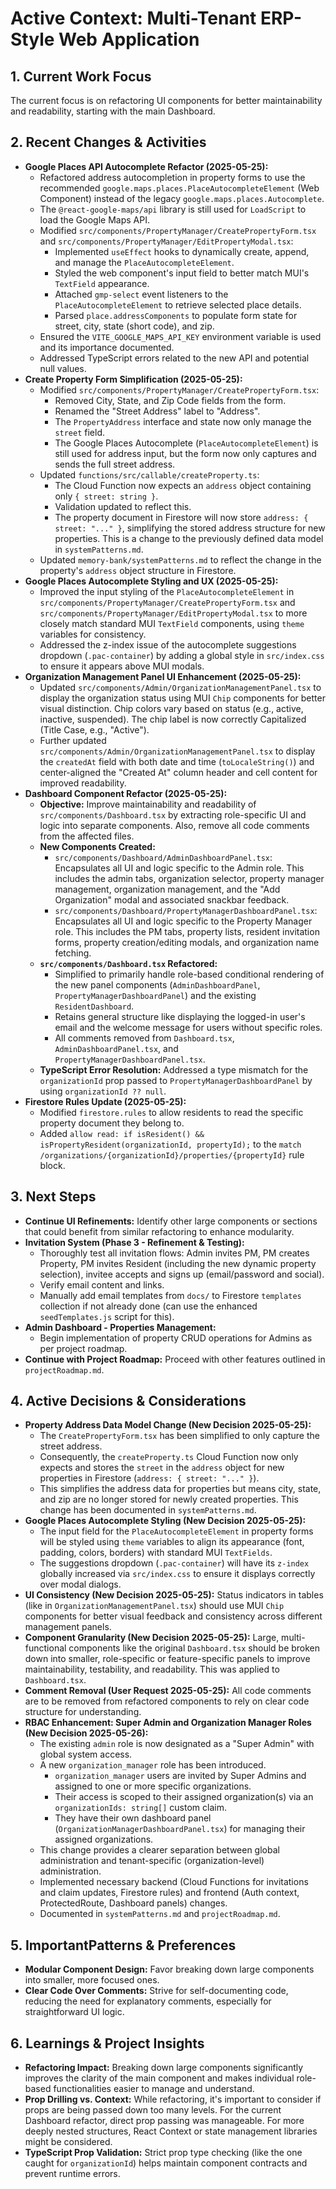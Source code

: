 # Active Context: Multi-Tenant ERP-Style Web Application

## 1. Current Work Focus

The current focus is on refactoring UI components for better maintainability and readability, starting with the main Dashboard.

## 2. Recent Changes & Activities

- **Google Places API Autocomplete Refactor (2025-05-25):**
  - Refactored address autocompletion in property forms to use the recommended `google.maps.places.PlaceAutocompleteElement` (Web Component) instead of the legacy `google.maps.places.Autocomplete`.
  - The `@react-google-maps/api` library is still used for `LoadScript` to load the Google Maps API.
  - Modified `src/components/PropertyManager/CreatePropertyForm.tsx` and `src/components/PropertyManager/EditPropertyModal.tsx`:
    - Implemented `useEffect` hooks to dynamically create, append, and manage the `PlaceAutocompleteElement`.
    - Styled the web component's input field to better match MUI's `TextField` appearance.
    - Attached `gmp-select` event listeners to the `PlaceAutocompleteElement` to retrieve selected place details.
    - Parsed `place.addressComponents` to populate form state for street, city, state (short code), and zip.
  - Ensured the `VITE_GOOGLE_MAPS_API_KEY` environment variable is used and its importance documented.
  - Addressed TypeScript errors related to the new API and potential null values.
- **Create Property Form Simplification (2025-05-25):**
  - Modified `src/components/PropertyManager/CreatePropertyForm.tsx`:
    - Removed City, State, and Zip Code fields from the form.
    - Renamed the "Street Address" label to "Address".
    - The `PropertyAddress` interface and state now only manage the `street` field.
    - The Google Places Autocomplete (`PlaceAutocompleteElement`) is still used for address input, but the form now only captures and sends the full street address.
  - Updated `functions/src/callable/createProperty.ts`:
    - The Cloud Function now expects an `address` object containing only `{ street: string }`.
    - Validation updated to reflect this.
    - The property document in Firestore will now store `address: { street: "..." }`, simplifying the stored address structure for new properties. This is a change to the previously defined data model in `systemPatterns.md`.
  - Updated `memory-bank/systemPatterns.md` to reflect the change in the property's `address` object structure in Firestore.
- **Google Places Autocomplete Styling and UX (2025-05-25):**
  - Improved the input styling of the `PlaceAutocompleteElement` in `src/components/PropertyManager/CreatePropertyForm.tsx` and `src/components/PropertyManager/EditPropertyModal.tsx` to more closely match standard MUI `TextField` components, using `theme` variables for consistency.
  - Addressed the z-index issue of the autocomplete suggestions dropdown (`.pac-container`) by adding a global style in `src/index.css` to ensure it appears above MUI modals.
- **Organization Management Panel UI Enhancement (2025-05-25):**
  - Updated `src/components/Admin/OrganizationManagementPanel.tsx` to display the organization status using MUI `Chip` components for better visual distinction. Chip colors vary based on status (e.g., active, inactive, suspended). The chip label is now correctly Capitalized (Title Case, e.g., "Active").
  - Further updated `src/components/Admin/OrganizationManagementPanel.tsx` to display the `createdAt` field with both date and time (`toLocaleString()`) and center-aligned the "Created At" column header and cell content for improved readability.
- **Dashboard Component Refactor (2025-05-25):**
  - **Objective:** Improve maintainability and readability of `src/components/Dashboard.tsx` by extracting role-specific UI and logic into separate components. Also, remove all code comments from the affected files.
  - **New Components Created:**
    - `src/components/Dashboard/AdminDashboardPanel.tsx`: Encapsulates all UI and logic specific to the Admin role. This includes the admin tabs, organization selector, property manager management, organization management, and the "Add Organization" modal and associated snackbar feedback.
    - `src/components/Dashboard/PropertyManagerDashboardPanel.tsx`: Encapsulates all UI and logic specific to the Property Manager role. This includes the PM tabs, property lists, resident invitation forms, property creation/editing modals, and organization name fetching.
  - **`src/components/Dashboard.tsx` Refactored:**
    - Simplified to primarily handle role-based conditional rendering of the new panel components (`AdminDashboardPanel`, `PropertyManagerDashboardPanel`) and the existing `ResidentDashboard`.
    - Retains general structure like displaying the logged-in user's email and the welcome message for users without specific roles.
    - All comments removed from `Dashboard.tsx`, `AdminDashboardPanel.tsx`, and `PropertyManagerDashboardPanel.tsx`.
  - **TypeScript Error Resolution:** Addressed a type mismatch for the `organizationId` prop passed to `PropertyManagerDashboardPanel` by using `organizationId ?? null`.
- **Firestore Rules Update (2025-05-25):**
  - Modified `firestore.rules` to allow residents to read the specific property document they belong to.
  - Added `allow read: if isResident() && isPropertyResident(organizationId, propertyId);` to the `match /organizations/{organizationId}/properties/{propertyId}` rule block.

## 3. Next Steps

- **Continue UI Refinements:** Identify other large components or sections that could benefit from similar refactoring to enhance modularity.
- **Invitation System (Phase 3 - Refinement & Testing):**
  - Thoroughly test all invitation flows: Admin invites PM, PM creates Property, PM invites Resident (including the new dynamic property selection), invitee accepts and signs up (email/password and social).
  - Verify email content and links.
  - Manually add email templates from `docs/` to Firestore `templates` collection if not already done (can use the enhanced `seedTemplates.js` script for this).
- **Admin Dashboard - Properties Management:**
  - Begin implementation of property CRUD operations for Admins as per project roadmap.
- **Continue with Project Roadmap:** Proceed with other features outlined in `projectRoadmap.md`.

## 4. Active Decisions & Considerations

- **Property Address Data Model Change (New Decision 2025-05-25):**
  - The `CreatePropertyForm.tsx` has been simplified to only capture the street address.
  - Consequently, the `createProperty.ts` Cloud Function now only expects and stores the `street` in the `address` object for new properties in Firestore (`address: { street: "..." }`).
  - This simplifies the address data for properties but means city, state, and zip are no longer stored for newly created properties. This change has been documented in `systemPatterns.md`.
- **Google Places Autocomplete Styling (New Decision 2025-05-25):**
  - The input field for the `PlaceAutocompleteElement` in property forms will be styled using `theme` variables to align its appearance (font, padding, colors, borders) with standard MUI `TextFields`.
  - The suggestions dropdown (`.pac-container`) will have its `z-index` globally increased via `src/index.css` to ensure it displays correctly over modal dialogs.
- **UI Consistency (New Decision 2025-05-25):** Status indicators in tables (like in `OrganizationManagementPanel.tsx`) should use MUI `Chip` components for better visual feedback and consistency across different management panels.
- **Component Granularity (New Decision 2025-05-25):** Large, multi-functional components like the original `Dashboard.tsx` should be broken down into smaller, role-specific or feature-specific panels to improve maintainability, testability, and readability. This was applied to `Dashboard.tsx`.
- **Comment Removal (User Request 2025-05-25):** All code comments are to be removed from refactored components to rely on clear code structure for understanding.
- **RBAC Enhancement: Super Admin and Organization Manager Roles (New Decision 2025-05-26):**
  - The existing `admin` role is now designated as a "Super Admin" with global system access.
  - A new `organization_manager` role has been introduced.
    - `organization_manager` users are invited by Super Admins and assigned to one or more specific organizations.
    - Their access is scoped to their assigned organization(s) via an `organizationIds: string[]` custom claim.
    - They have their own dashboard panel (`OrganizationManagerDashboardPanel.tsx`) for managing their assigned organizations.
  - This change provides a clearer separation between global administration and tenant-specific (organization-level) administration.
  - Implemented necessary backend (Cloud Functions for invitations and claim updates, Firestore rules) and frontend (Auth context, ProtectedRoute, Dashboard panels) changes.
  - Documented in `systemPatterns.md` and `projectRoadmap.md`.

## 5. ImportantPatterns & Preferences

- **Modular Component Design:** Favor breaking down large components into smaller, more focused ones.
- **Clear Code Over Comments:** Strive for self-documenting code, reducing the need for explanatory comments, especially for straightforward UI logic.

## 6. Learnings & Project Insights

- **Refactoring Impact:** Breaking down large components significantly improves the clarity of the main component and makes individual role-based functionalities easier to manage and understand.
- **Prop Drilling vs. Context:** While refactoring, it's important to consider if props are being passed down too many levels. For the current Dashboard refactor, direct prop passing was manageable. For more deeply nested structures, React Context or state management libraries might be considered.
- **TypeScript Prop Validation:** Strict prop type checking (like the one caught for `organizationId`) helps maintain component contracts and prevent runtime errors.

